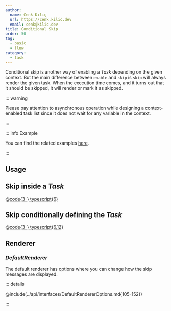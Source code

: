 ```yaml
---
author:
  name: Cenk Kılıç
  url: https://cenk.kilic.dev
  email: cenk@kilic.dev
title: Conditional Skip
order: 50
tag:
  - basic
  - flow
category:
  - task
---
```


Conditional skip is another way of enabling a _Task_ depending on the given context. But the main difference between `enable` and `skip` is `skip` will always render the given task. When the execution time comes, and it turns out that it should be skipped, it will render or mark it as skipped.

<!-- more -->

::: warning

Please pay attention to asynchronous operation while designing a context-enabled task list since it does not wait for any variable in the context.

:::

::: info Example

You can find the related examples [here](https://github.com/cenk1cenk2/listr2/tree/master/examples/task-skip.example.ts).

:::

## Usage

## Skip inside a _Task_

@[code{3-} typescript{6}](../../examples/docs/task/skip/inside.ts)

## Skip conditionally defining the _Task_

@[code{3-} typescript{6,12}](../../examples/docs/task/skip/task.ts)

## Renderer

### _DefaultRenderer_

The default renderer has options where you can change how the skip messages are displayed.

::: details

@include(../api/interfaces/DefaultRendererOptions.md{105-152})

:::
